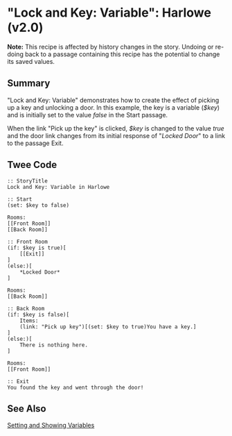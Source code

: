 # "Lock and Key: Variable": Harlowe (v2.0)

<div class="alert information"><strong>Note:</strong> This recipe is affected by history changes in the story. Undoing or re-doing back to a passage containing this recipe has the potential to change its saved values.</div>

## Summary

"Lock and Key: Variable" demonstrates how to create the effect of picking up a key and unlocking a door. In this example, the key is a variable (*$key*) and is initially set to the value *false* in the Start passage.

When the link "Pick up the key" is clicked, *$key* is changed to the value *true* and the door link changes from its initial response of "*Locked Door*" to a link to the passage Exit.

## Twee Code

```
:: StoryTitle
Lock and Key: Variable in Harlowe

:: Start
(set: $key to false)

Rooms:
[[Front Room]]
[[Back Room]]

:: Front Room
(if: $key is true)[
	[[Exit]]
]
(else:)[
	*Locked Door*
]

Rooms:
[[Back Room]]

:: Back Room
(if: $key is false)[
	Items:
	(link: "Pick up key")[(set: $key to true)You have a key.]
]
(else:)[
	There is nothing here.
]

Rooms:
[[Front Room]]

:: Exit
You found the key and went through the door!

```

## See Also

[Setting and Showing Variables](../../settingandshowing/harlowe/harlowe_settingandshowing.md)
